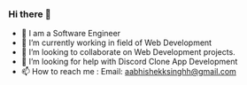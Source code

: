 ### Hi  there  👋
- 🔭 I am a Software Engineer
- 🌱 I’m currently working in field of Web Development
- 👯 I’m looking to collaborate on Web Development projects.
- 🤔 I’m looking for help with Discord Clone App Development 
- 📫 How to reach me : Email: aabhishekksinghh@gmail.com  
 
<!--

**aabhishek777/aabhishek777** is a ✨ _special_ ✨ repository because its `README.md` (this file) appears on your GitHub profile.

Here are some ideas to get you started:

- 🔭 I’m currently working on ...
- 🌱 I’m currently learning ...
- 👯 I’m looking to collaborate on ...
- 🤔 I’m looking for help with ...
- 💬 Ask me about ...
- 📫 How to reach me: ...
- 😄 Pronouns: ...
- ⚡ Fun fact: ...
-->
